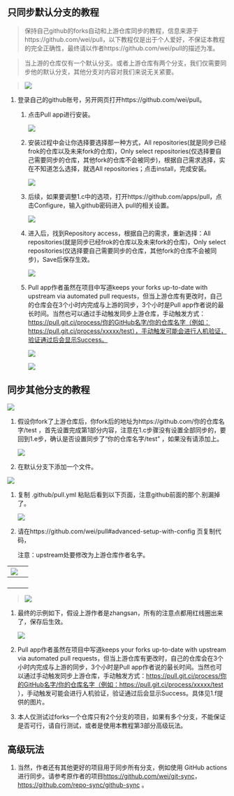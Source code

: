 ## 只同步默认分支的教程

>   保持自己github的forks自动和上游仓库同步的教程，信息来源于https://github.com/wei/pull，以下教程仅是出于个人爱好，不保证本教程的完全正确性，最终请以作者https://github.com/wei/pull的描述为准。

>   当上游的仓库仅有一个默认分支。或者上游仓库有两个分支，我们仅需要同步他的默认分支，其他分支对内容对我们来说无关紧要。

>   ![](https://raw.githubusercontent.com/lxk0301/scripts/master/icon/git1.jpg)

1.  登录自己的github账号，另开网页打开https://github.com/wei/pull。

    1.  点击Pull app进行安装。

        ![](https://raw.githubusercontent.com/lxk0301/scripts/master/icon/git2.jpg)

    2.  安装过程中会让你选择要选择那一种方式，All
        repositories(就是同步已经frok的仓库以及未来fork的仓库)，Only select
        repositories(仅选择要自己需要同步的仓库，其他fork的仓库不会被同步)，根据自己需求选择，实在不知道怎么选择，就选All
        repositories；点击install，完成安装。

        ![](https://raw.githubusercontent.com/lxk0301/scripts/master/icon/git3.jpg)

    3.  后续，如果要调整1.c中的选项，打开https://github.com/apps/pull，点击Configure，输入github密码进入
        pull的相关设置。

        ![](https://raw.githubusercontent.com/lxk0301/scripts/master/icon/git4.jpg)

    4.  进入后，找到Repository access，根据自己的需求，重新选择：All
        repositories(就是同步已经frok的仓库以及未来fork的仓库)，Only select
        repositories(仅选择要自己需要同步的仓库，其他fork的仓库不会被同步)，Save后保存生效。

        ![](https://raw.githubusercontent.com/lxk0301/scripts/master/icon/git5.jpg)

    5.  Pull app作者虽然在项目中写道keeps your forks up-to-date with upstream
        via automated pull
        requests，但当上游仓库有更改时，自己的仓库会在3个小时内完成与上游的同步，3个小时是Pull
        app作者说的最长时间。当然也可以通过手动触发同步上游仓库，手动触发方式：https://pull.git.ci/process/你的GitHub名字/你的仓库名字（例如：https://pull.git.ci/process/xxxxx/test），手动触发可能会进行人机验证，验证通过后会显示Success。

        ![](https://raw.githubusercontent.com/lxk0301/scripts/master/icon/git6.jpg)

        ![](https://raw.githubusercontent.com/lxk0301/scripts/master/icon/git7.jpg)

## 同步其他分支的教程

![](https://raw.githubusercontent.com/lxk0301/scripts/master/icon/git8.jpg)

1.  假设你fork了上游仓库后，你fork后的地址为https://github.com/你的仓库名字/test
    ，首先设置完成第1部分内容，注意在1.c步骤没有设置全部同步的，要回到1.e步，确认是否设置同步了“你的仓库名字/test”
    ，如果没有请添加上。

    ![](https://raw.githubusercontent.com/lxk0301/scripts/master/icon/git9.jpg)

2.  在默认分支下添加一个文件。

![](https://raw.githubusercontent.com/lxk0301/scripts/master/icon/git10.jpg)

1.  复制 .github/pull.yml 粘贴后看到以下页面，注意github前面的那个.别漏掉了。

    ![](https://raw.githubusercontent.com/lxk0301/scripts/master/icon/git11.jpg)

2.  请在https://github.com/wei/pull\#advanced-setup-with-config 页复制代码，

    注意：upstream处要修改为上游仓库作者名字。

| ![](https://raw.githubusercontent.com/lxk0301/scripts/master/icon/git12.jpg) |   |
|------------------------------------------------------------------------------|---|
|                                                                              |   |
|                                                                              |   |
|                                                                              |   |
|                                                                              |   |

>   ![](https://raw.githubusercontent.com/lxk0301/scripts/master/icon/git13.jpg)

1.  最终的示例如下，假设上游作者是zhangsan，所有的注意点都用红线圈出来了，保存后生效。

    ![](https://raw.githubusercontent.com/lxk0301/scripts/master/icon/git14.jpg)

2.  Pull app作者虽然在项目中写道keeps your forks up-to-date with upstream via
    automated pull
    requests，但当上游仓库有更改时，自己的仓库会在3个小时内完成与上游的同步，3个小时是Pull
    app作者说的最长时间。当然也可以通过手动触发同步上游仓库，手动触发方式：https://pull.git.ci/process/你的GitHub名字/你的仓库名字（例如：<https://pull.git.ci/process/xxxxx/test>
    ），手动触发可能会进行人机验证，验证通过后会显示Success。具体见1.f提供的图片。

3.  本人仅测试过forks一个仓库只有2个分支的项目，如果有多个分支，不能保证是否可行，请自行测试，或者是使用本教程第3部分高级玩法。

## 高级玩法

1.  当然，作者还有其他更好的项目用于同步所有分支，例如使用 GitHub actions
    进行同步。请参考原作者的项目<https://github.com/wei/git-sync>，
    <https://github.com/repo-sync/github-sync> 。
